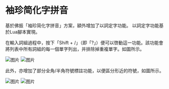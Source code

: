 # 袖珍简化字拼音
基於佛振「袖珍简化字拼音」方案，額外增加了以詞定字功能。
以詞定字功能基於Lua腳本實現。

在輸入詞組過程中，按下「Shift + /」（即「?」）便可以啓動這一功能。該功能會將列表中所有詞組的每一個單字列出，并排除掉重複單字。如圖所示。

 ![图片](https://user-images.githubusercontent.com/37499529/213872688-0fd5b092-5756-459a-ad42-dd1de04adfaa.png)
 ![图片](https://user-images.githubusercontent.com/37499529/213872733-7294e4f7-aef9-4159-a445-90e46ffbb0bd.png)

此外，亦增加了部分全角/半角符號標註功能，以便區分形近的符號，如圖所示。

 ![图片](https://user-images.githubusercontent.com/37499529/213872829-9c7b0b78-ec82-4c78-84f0-a230aa48e3a3.png)
 ![图片](https://user-images.githubusercontent.com/37499529/213872847-ea35af54-1117-46bf-ae1a-4dcfab1d0ebb.png)
